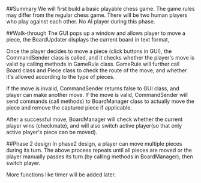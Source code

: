 ##Summary
We will first build a basic playable chess game. The game rules may differ from the regular chess game.
There will be two human players who play against each other. No AI player during this phase.

##Walk-through
The GUI pops up a window and allows player to move a piece, the BoardUpdater displays the current board in text format,

Once the player decides to move a piece (click buttons in GUI), the CommandSender class is called, and it checks 
whether the player's move is valid by calling methods in GameRule class. GameRule will further call Board class and
Piece class to check the route of the move, and whether it's allowed according to the type of pieces.

If the move is invalid, CommandSender returns false to GUI class, and player can make another move.
If the move is valid, CommandSender will send commands (call methods) to BoardManager class to actually move the piece 
and remove the captured piece if applicable.

After a successful move, BoardManager will check whether the current player wins (checkmate), and will also switch 
active player(so that only active player's piece can be moved).

##Phase 2 design
In phase2 design, a player can move multiple pieces during its turn. The above process repeats until all pieces
are moved or the player manually passes its turn (by calling methods in BoardManager), then switch player.

More functions like timer will be added later.
